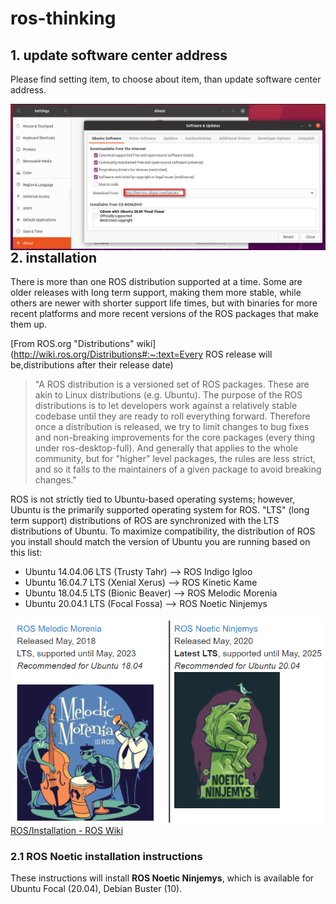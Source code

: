 # ros-thinking

## 1. update software center address

Please find setting item, to choose about item, than update software center address.

<img src="images/2022-05-15_140458.png" align="left" style='width:600px'/>  















<br>

## 2. installation

There is more than one ROS distribution supported at a time. Some are older releases with long term support, making them more stable, while others are newer with shorter support life times, but with binaries for more recent platforms and more recent versions of the ROS packages that make them up.

[From ROS.org "Distributions" wiki](http://wiki.ros.org/Distributions#:~:text=Every ROS release will be,distributions after their release date)

> "A ROS distribution is a versioned set of ROS packages. These are akin to Linux distributions (e.g. Ubuntu). The purpose of the ROS distributions is to let developers work against a relatively stable codebase until they are ready to roll everything forward. Therefore once a distribution is released, we try to limit changes to bug fixes and non-breaking improvements for the core packages (every thing under ros-desktop-full). And generally that applies to the whole community, but for "higher" level packages, the rules are less strict, and so it falls to the maintainers of a given package to avoid breaking changes."

ROS is not strictly tied to Ubuntu-based operating systems; however, Ubuntu is the primarily supported operating system for ROS. "LTS" (long term support) distributions of ROS are synchronized with the LTS distributions of Ubuntu. To maximize compatibility, the distribution of ROS you install should match the version of Ubuntu you are running based on this list:

- Ubuntu 14.04.06 LTS (Trusty Tahr) --> ROS Indigo Igloo
- Ubuntu 16.04.7 LTS (Xenial Xerus) --> ROS Kinetic Kame
- Ubuntu 18.04.5 LTS (Bionic Beaver) --> ROS Melodic Morenia
- Ubuntu 20.04.1 LTS (Focal Fossa) --> ROS Noetic Ninjemys

<img src="images/2022-05-15_141933.png" align="left" style='width:600px'/>

[ROS/Installation - ROS Wiki](http://wiki.ros.org/ROS/Installation)



### 2.1 ROS Noetic installation instructions

These instructions will install **ROS Noetic Ninjemys**, which is available for Ubuntu Focal (20.04), Debian Buster (10).
